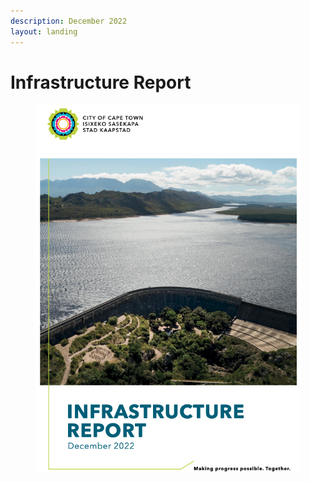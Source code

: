 ```yaml
---
description: December 2022
layout: landing
---
```


# Infrastructure Report



<figure><img src=".gitbook/assets/image (76).png" alt=""><figcaption></figcaption></figure>

